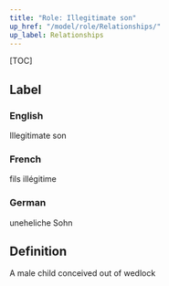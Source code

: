 ```yaml
---
title: "Role: Illegitimate son"
up_href: "/model/role/Relationships/"
up_label: Relationships
---
```


[TOC]

## Label

### English
Illegitimate son

### French
fils illégitime

### German
uneheliche Sohn

## Definition
A male child conceived out of wedlock
